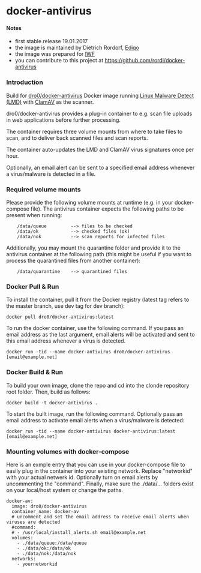 # docker-antivirus


#### Notes

 - first stable release 19.01.2017
 - the image is maintained by Dietrich Rordorf, [Ediqo](https://www.ediqo.com/)
 - the image was prepared for [IWF](http://www.iwf.ch/web-solutions/)
 - you can contribute to this project at https://github.com/rordi/docker-antivirus



### Introduction

Build for [dro0/docker-antivirus](https://hub.docker.com/r/dro0/docker-antivirus/) Docker image running [Linux Malware Detect (LMD)](https://github.com/rfxn/linux-malware-detect) with [ClamAV](https://github.com/vrtadmin/clamav-devel) as the scanner.

dro0/docker-antivirus provides a plug-in container to e.g. scan file uploads in web applications before further processing.

The container requires three volume mounts from where to take files to scan, and to deliver back scanned files and scan reports. 

The container auto-updates the LMD and ClamAV virus signatures once per hour.

Optionally, an email alert can be sent to a specified email address whenever a virus/malware is detected in a file.


### Required volume mounts

Please provide the following volume mounts at runtime (e.g. in your docker-compose file). The antivirus container expects the following paths to be present when running:

        /data/queue         --> files to be checked
        /data/ok            --> checked files (ok)
        /data/nok           --> scan reports for infected files
        
Additionally, you may mount the quarantine folder and provide it to the antivirus container at the following path (this might be useful if you want to process the quarantined files from another container): 

        /data/quarantine    --> quarantined files



### Docker Pull & Run

To install the container, pull it from the Docker registry (latest tag refers to
the master branch, use dev tag for dev branch):

    docker pull dro0/docker-antivirus:latest

To run the docker container, use the following command. If you pass an email address as the last argument, email alerts will be activated and sent to this email address whenever a virus is detected.

    docker run -tid --name docker-antivirus dro0/docker-antivirus [email@example.net]



### Docker Build & Run

To build your own image, clone the repo and cd into the clonde repository root folder. Then, build as follows:

    docker build -t docker-antivirus .

To start the built image, run the following command. Optionally pass an email address to activate email alerts when a virus/malware is detected:

    docker run -tid --name docker-antivirus docker-antivirus:latest [email@example.net]



### Mounting volumes with docker-compose

Here is an exmple entry that you can use in your docker-compose file to easily plug in the container into your existing network. Replace "networkid" with your actual netwerk id. Optionally turn on email alerts by uncommenting the "command". Finally, make sure the ./data/... folders exist on your local/host system or change the paths.


    docker-av:
      image: dro0/docker-antivirus
      container_name: docker-av
      # uncomment and set the email address to receive email alerts when viruses are detected
      #command:
      # - /usr/local/install_alerts.sh email@example.net
      volumes:
        - ./data/queue:/data/queue
        - ./data/ok:/data/ok
        - ./data/nok:/data/nok
      networks:
        - yournetworkid
